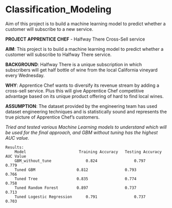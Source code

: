 # Classification_Modeling
Aim of this project is to build a machine learning model to predict whether a customer will subscribe to a new service.

**PROJECT APPRENTICE CHEF** - Halfway There Cross-Sell service

**AIM**: This project is to build a machine learning model to predict whether a customer will subscribe to Halfway There service.

**BACKGROUND**: Halfway There is a unique subscription in which subscribers will get half bottle of wine from the local California vineyard every Wednesday.

**WHY**: Apprentice Chef wants to diversify its revenue stream by adding a cross-sell service. Plus this will give Apprentice Chef competitive advantage based on its unique product offering of hard to find local wines.

**ASSUMPTION**: The dataset provided by the engineering team has used dataset engineering techniques and is statistically sound and represents the true picture of Apprentice Chef’s customers.

*Tried and tested various Machine Learning models to understand which will be used for the final approach, and GBM without tuning has the highest AUC value.*
~~~
Results:
	Model	                    Training Accuracy	Testing Accuracy	AUC Value
	GBM_without_tune               0.824	            0.797	            0.779
	Tuned GBM	               0.812	            0.793	            0.766
	Tuned Tree	               0.835	            0.774	            0.758
	Tuned Random Forest	       0.897	            0.737	            0.713
	Tuned Logestic Regression      0.791	            0.737	            0.703
  ~~~
